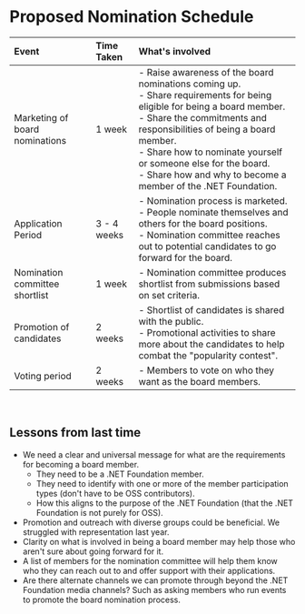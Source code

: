 # Proposed Nomination Schedule



| Event                          | Time Taken  | What's involved |
| :------------------------------ |:-----------| :---------------|
| Marketing of board nominations | 1 week      | - Raise awareness of the board nominations coming up. <br/> - Share requirements for being eligible for being a board member. <br/> - Share the commitments and responsibilities of being a board member.<br/> - Share how to nominate yourself or someone else for the board. <br/> - Share how and why to become a member of the .NET Foundation.  |
| Application Period             | 3 - 4 weeks  | - Nomination process is marketed. <br> - People nominate themselves and others for the board positions. <br/> - Nomination committee reaches out to potential candidates to go forward for the board. |
| Nomination committee shortlist | 1 week      | - Nomination committee produces shortlist from submissions based on set criteria. |
| Promotion of candidates        | 2 weeks | - Shortlist of candidates is shared with the public. <br/> - Promotional activities to share more about the candidates to help combat the "popularity contest". |
| Voting period                  | 2 weeks     | - Members to vote on who they want as the board members. |

<br/>

## Lessons from last time

- We need a clear and universal message for what are the requirements for becoming a board member. 
  - They need to be a .NET Foundation member.
  - They need to identify with one or more of the member participation types (don't have to be OSS contributors).
  - How this aligns to the purpose of the .NET Foundation (that the .NET Foundation is not purely for OSS).
- Promotion and outreach with diverse groups could be beneficial. We struggled with representation last year.
- Clarity on what is involved in being a board member may help those who aren't sure about going forward for it.
- A list of members for the nomination committee will help them know who they can reach out to and offer support with their applications.
- Are there alternate channels we can promote through beyond the .NET Foundation media channels? Such as asking members who run events to promote the board nomination process.